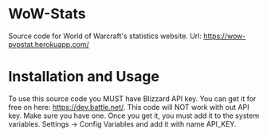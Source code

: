 # WoW-Stats
Source code for World of Warcraft's statistics website. Url: https://wow-pvpstat.herokuapp.com/

# Installation and Usage
To use this source code you MUST have Blizzard API key. You can get it for free on here: https://dev.battle.net/.
This code will NOT work with out API key. Make sure you have one.
Once you get it, you must add it to the system variables.
Settings -> Config Variables and add it with name API_KEY.
